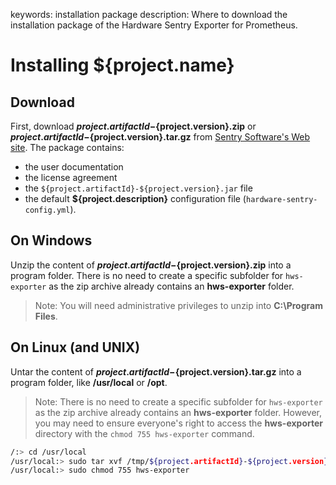 keywords: installation package
description: Where to download the installation package of the Hardware Sentry Exporter for Prometheus.

# Installing ${project.name}

## Download

First, download **${project.artifactId}-${project.version}.zip** or **${project.artifactId}-${project.version}.tar.gz** from [Sentry Software's Web site](https://www.sentrysoftware.com/downloads/products-for-prometheus.html). The package contains:

* the user documentation
* the license agreement
* the `${project.artifactId}-${project.version}.jar` file
* the default **${project.description}** configuration file  (`hardware-sentry-config.yml`).

## On Windows

Unzip the content of **${project.artifactId}-${project.version}.zip** into a program folder. There is no need to create a specific subfolder for `hws-exporter` as the zip archive already contains an **hws-exporter** folder.

> Note: You will need administrative privileges to unzip into **C:\Program Files**.

## On Linux (and UNIX)

Untar the content of **${project.artifactId}-${project.version}.tar.gz** into a program folder, like **/usr/local** or **/opt**.

> Note: There is no need to create a specific subfolder for `hws-exporter` as the zip archive already contains an **hws-exporter** folder. However, you may need to ensure everyone's right to access the **hws-exporter** directory with the `chmod 755 hws-exporter` command.

```bash
/:> cd /usr/local
/usr/local:> sudo tar xvf /tmp/${project.artifactId}-${project.version}.tar.gz
/usr/local:> sudo chmod 755 hws-exporter
```